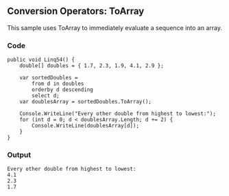 ## Conversion Operators: ToArray ##

This sample uses ToArray to immediately evaluate a sequence into an array.

### Code ###

```
public void Linq54() {
    double[] doubles = { 1.7, 2.3, 1.9, 4.1, 2.9 };
    
    var sortedDoubles =
        from d in doubles
        orderby d descending
        select d;
    var doublesArray = sortedDoubles.ToArray();
    
    Console.WriteLine("Every other double from highest to lowest:");
    for (int d = 0; d < doublesArray.Length; d += 2) {
        Console.WriteLine(doublesArray[d]);
    }             
}

```

### Output ###

```
Every other double from highest to lowest:
4.1
2.3
1.7
```
